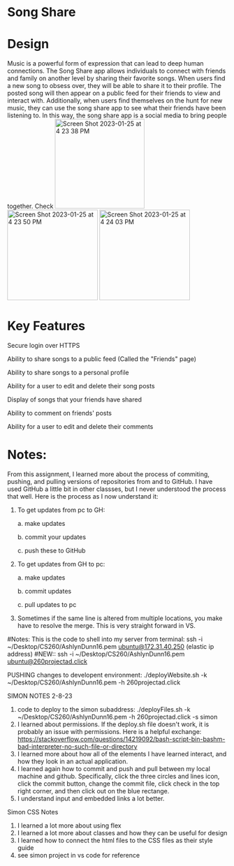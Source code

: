 # Song Share

# Design
Music is a powerful form of expression that can lead to deep human connections. The Song Share app allows individuals to connect with friends and family on another level by sharing their favorite songs. When users find a new song to obsess over, they will be able to share it to their profile. The posted song will then appear on a public feed for their friends to view and interact with. Additionally, when users find themselves on the hunt for new music, they can use the song share app to see what their friends have been listening to. In this way, the song share app is a social media to bring people together. 
Check
<img width="205" alt="Screen Shot 2023-01-25 at 4 23 38 PM" src="https://user-images.githubusercontent.com/97192252/214715683-f6a3f161-43b0-4702-b774-c096d2c492cc.png">
<img width="207" alt="Screen Shot 2023-01-25 at 4 23 50 PM" src="https://user-images.githubusercontent.com/97192252/214715715-905a3bf4-1be3-4af7-897b-a9ea515b1459.png">
<img width="207" alt="Screen Shot 2023-01-25 at 4 24 03 PM" src="https://user-images.githubusercontent.com/97192252/214715747-3a04137d-a1ad-4ae3-a889-6be50aeec4ff.png">


# Key Features
Secure login over HTTPS 

Ability to share songs to a public feed (Called the "Friends" page)

Ability to share songs to a personal profile

Ability for a user to edit and delete their song posts

Display of songs that your friends have shared

Ability to comment on friends' posts

Ability for a user to edit and delete their comments

# Notes:
From this assignment, I learned more about the process of commiting, pushing, and pulling versions of repositories from and to GitHub. I have used GitHub a little bit in other classses, but I never understood the process that well. Here is the process as I now understand it:

1. To get updates from pc to GH:

    a. make updates

    b. commit your updates

    c. push these to GitHub


2. To get updates from GH to pc:

    a. make updates

    b. commit updates

    c. pull updates to pc
    

3. Sometimes if the same line is altered from multiple locations, you make have to resolve the merge. This is very straight forward in VS. 




#Notes: This is the code to shell into my server from terminal: ssh -i ~/Desktop/CS260/AshlynDunn16.pem ubuntu@172.31.40.250 (elastic ip address)
#NEW:: ssh -i ~/Desktop/CS260/AshlynDunn16.pem ubuntu@260projectad.click

PUSHING changes to developent environment: ./deployWebsite.sh -k ~/Desktop/CS260/AshlynDunn16.pem -h 260projectad.click



SIMON NOTES 2-8-23
1. code to deploy to the simon subaddress: ./deployFiles.sh -k ~/Desktop/CS260/AshlynDunn16.pem -h 260projectad.click -s simon
2. I learned about permissions. If the deploy.sh file doesn't work, it is probably an issue with permissions. Here is a helpful exchange: https://stackoverflow.com/questions/14219092/bash-script-bin-bashm-bad-interpreter-no-such-file-or-directory
3. I learned more about how all of the elements I have learned interact, and how they look in an actual application.
4. I learned again how to commit and push and pull between my local machine and github. Specifically, click the three circles and lines icon, click the commit button, change the commit file, click check in the top right corner, and then click out on the blue rectange. 
5. I understand input and embedded links a lot better. 


Simon CSS Notes
1. I learned a lot more about using flex
2. I learned a lot more about classes and how they can be useful for design
3. I learned how to connect the html files to the CSS files as their style guide
4. see simon project in vs code for reference
